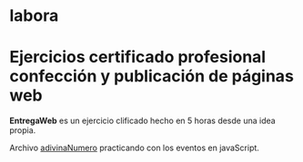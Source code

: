 # labora
<h1>Ejercicios certificado profesional confección y publicación de páginas web</h1> 
<b>EntregaWeb</b> es un ejercicio clificado hecho en 5 horas desde una idea propia.

Archivo <a href = "https://github.com/OswaldoDomingo/labora/blob/main/javaScript/adivinaNumero.html">adivinaNumero</a> practicando con los eventos en javaScript.
